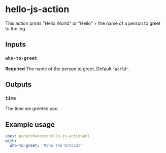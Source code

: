 # hello-js-action

This action prints "Hello World" or "Hello" + the name of a person to greet to the log.

## Inputs

### `who-to-greet`

**Required** The name of the person to greet. Default `"World"`.

## Outputs

### `time`

The time we greeted you.

## Example usage

```yaml
uses: panatchakorn/hello-js-action@v1
with:
  who-to-greet: 'Mona the Octocat'
```
